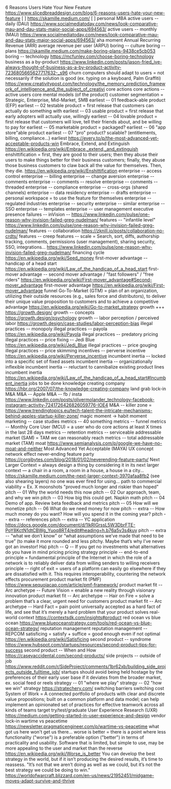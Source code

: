 6 Reasons Users Hate Your New Feature https://www.slicedbreaddesign.com/blog/6-reasons-users-hate-your-new-feature
[ ] https://skamille.medium.com/
[ ] personal MBA
active users -- daily (DAU) https://www.socialmediatoday.com/news/look-comparative-mau-and-dau-stats-major-social-apps/694563/
active users -- monthly (MAU) https://www.socialmediatoday.com/news/look-comparative-mau-and-dau-stats-major-social-apps/694563/
aha moment
Annual Recurring Revenue (ARR)
average revenue per user (ARPU)
boring -- culture 
boring -- plans https://skamille.medium.com/make-boring-plans-9438ce5cb053
boring -- technology https://mcfunley.com/choose-boring-technology
business as a by-product https://www.linkedin.com/posts/jason-fried_ive-always-thought-of-business-as-a-by-product-activity-7236805665627717632-_s96
churn
computers should adapt to users = not necessarily if the solution is good (ex. typing on a keyboard, Palm Graffiti) https://www.creativitypost.com/technology/the_memory_prediction_framework_of_intelligence_and_the_subject_of_creativi
core actions
core actions -- active users
core mental models (of the product)
customer segmentation = Strategic, Enterprise, Mid-Market, SMB
earliest -- 01 feedback-able product (EFP)
earliest -- 02 testable product = first release that customers can actually do something with
earliest -- 03 usable product = first release that early adopters will actually use, willingly
earliest -- 04 lovable product = first release that customers will love, tell their friends about, and be willing to pay for
earliest -- 05 marketable product = packaged?
earliest -- 06 "app store"able product
earliest -- 07 "pro" product? scalable? (entitlements, billing, compliance...)
earliest https://every.to/p/the-most-advanced-yet-acceptable-products-win
Embrace, Extend, and Extinguish https://en.wikipedia.org/wiki/Embrace,_extend,_and_extinguish
enshittification = first, they are good to their users; then they abuse their users to make things better for their business customers; finally, they abuse those business customers to claw back all the value for themselves. Then, they die. https://en.wikipedia.org/wiki/Enshittification
enterprise -- access control
enterprise -- billing
enterprise -- change aversion
enterprise -- comments
enterprise -- comments -- resolve
enterprise -- comments -- threaded
enterprise -- compliance
enterprise -- cross-orgs (shared channels) 
enterprise -- data residency
enterprise -- drafts
enterprise -- personal workspace = to use the feature for themselves
enterprise -- regulated industries
enterprise -- security
enterprise -- similar
enterprise -- SSO
enterprise -- templates
enterprise -- user management
executive presence
failures -- inVision -- https://www.linkedin.com/pulse/one-reason-why-invision-failed-greg-nudelman/
features -- "infantile level" https://www.linkedin.com/pulse/one-reason-why-invision-failed-greg-nudelman/
features -- collaboration https://zknill.io/posts/collaboration-no-crdts/
features -- creep
features -- scale = Search, sort, diffs, authorship tracking, comments, permissions (user management), sharing security, SSO, integrations... https://www.linkedin.com/pulse/one-reason-why-invision-failed-greg-nudelman/
financing cycle https://en.wikipedia.org/wiki/Seed_money
first-mover advantage -- handicap of a head start https://en.wikipedia.org/wiki/Law_of_the_handicap_of_a_head_start
first-mover advantage -- second mover advantage / "fast followers" / "free riders" https://en.wikipedia.org/wiki/First-mover_advantage#Second-mover_advantage
first-mover advantage https://en.wikipedia.org/wiki/First-mover_advantage
funnel
Go-To-Market (GTM) = plan of an organization, utilizing their outside resources (e.g., sales force and distributors), to deliver their unique value proposition to customers and to achieve a competitive advantage https://en.wikipedia.org/wiki/Go-to-market_strategy
growth +++ https://growth.design/
growth -- concepts https://growth.design/psychology
growth -- labor perception / perceived labor https://growth.design/case-studies/labor-perception-bias
illegal practices -- monopoly
illegal practices -- payola https://en.wikipedia.org/wiki/Payola
illegal practices -- predatory pricing
illegal practices -- price fixing -- Jedi Blue https://en.wikipedia.org/wiki/Jedi_Blue
illegal practices -- price gouging
illegal practices -- price skimming
incentives -- perverse incentive https://en.wikipedia.org/wiki/Perverse_incentive
incumbent inertia -- locked into a specific set of fixed assets
incumbent inertia -- organizationally inflexible
incumbent inertia -- reluctant to cannibalize existing product lines
incumbent inertia https://en.wikipedia.org/wiki/Law_of_the_handicap_of_a_head_start#Incumbent_inertia
jobs to be done
knowledge creating company https://hbr.org/2007/07/the-knowledge-creating-company
land grab
lock-in
M&A
M&A -- Apple 
M&A -- fb / insta https://www.linkedin.com/posts/olivermolander_technology-facebook-instagram-activity-7241726426826059776-IOE4
M&A -- killer zone = https://www.trendingtopics.eu/tech-talent-the-intricate-mechanisms-behind-apples-startup-killer-zone/
magic moment -> habit moment
marketing -- case studies
metrics -- 40 something
metrics -- funnel
metrics -- Monthly Core User (MCU) = a user who do core actions at least X times in the last 28 days
metrics -- retention
metrics -- serviceable addressable market (SAM) = TAM we can reasonably reach
metrics -- total addressable market (TAM)
moat https://www.semianalysis.com/p/google-we-have-no-moat-and-neither
Most Advanced Yet Acceptable (MAYA) UX concept
network effect
never-ending feature party https://corgibytes.com/blog/2018/01/02/neverending-feature-party/
Next Larger Context = always design a thing by considering it in its next larger context — a chair in a room, a room in a house, a house in a city... https://skamille.medium.com/the-next-larger-context-3970afaa8fb2 (see also shearing layers)
no one was ever fired for using...
path to commercial viability = Ex. X moonshots "proved much longer and riskier than hoped"
pitch -- 01 Why the world needs this now
pitch -- 02 Our approach, team, and why we win
pitch -- 03 How big this could get. Napkin math
pitch -- 04 Demo of app. Review beta feedback and metrics
pitch -- 05 How will we monetize
pitch -- 06 What do we need money for now
pitch -- extra -- How much money do you want? How will you spend it in the coming year?
pitch -- extra -- references
pitch -- extra -- YC application https://docs.google.com/document/d/1lkRIGrssL5W3DbrFTE-PoY8KctN1dtCBWg_Yuoq8RT4/edit#heading=h.b76a5v3s4kuy
pitch -- extra -- “what we don’t know” or “what assumptions we’ve made that need to be true” (to make it more rounded and less pitchy. Maybe that’s why I’ve never got an investor! Ha)
pitch -- Q -- If you get no investments what alternatives do you have in mind
pricing
pricing strategy
principle -- end-to-end principle = fundamental principle of the Internet in which the role of a network is to reliably deliver data from willing senders to willing receivers
principle -- right of exit = users of a platform can easily go elsewhere if they are dissatisfied with it. This requires interoperability, countering the network effects
procurement
product market fit (PMF) https://www.sequoiacap.com/article/pmf-framework/
product market fit -- Arc archetype -- Future Vision = enable a new reality through visionary innovation
product market fit -- Arc archetype -- Hair on Fire = solve a problem that’s a clear, urgent need for customers
product market fit -- Arc archetype -- Hard Fact = pain point universally accepted as a hard fact of life, and see that it’s merely a hard problem that your product solves
real-world context https://contextsdk.com/insights#product
red ocean vs blue ocean https://www.blueoceanstrategy.com/tools/red-ocean-vs-blue-ocean-strategy/
reputation management
reputation management -- REPCOM
satisficing = satisfy + suffice = good enough even if not optimal https://en.wikipedia.org/wiki/Satisficing
second product -- syndrome https://www.hubspot.com/startups/resources/second-product-tips-for-success
second product -- When and How https://caseyaccidental.com/second-products/
side projects -- outside of job https://www.reddit.com/r/SideProject/comments/1br62xb/building_side_projects_outside_fulltime_job/
startups should avoid being held hostage by the preferences of their early user base if it deviates from the broader market, ex. social feed or reels
strategy -- 01 "where we play"
strategy -- 02 "how we win"
strategy https://stratechery.com/
switching barriers
switching cost
System of Work = A connected portfolio of products with clear and discrete value propositions; built on a common platform and data model; can help implement an opinionated set of practices for effective teamwork across all kinds of teams
target
try/test/graduate
User Experience Research (UXR) https://medium.com/getting-started-in-user-experience-and-design
vendor lock-in
wartime vs peacetime https://newsletter.pragmaticengineer.com/p/wartime-vs-peacetime
what got us here won't get us there…
worse is better = there is a point where less functionality ("worse") is a preferable option ("better") in terms of practicality and usability. Software that is limited, but simple to use, may be more appealing to the user and market than the reverse https://en.wikipedia.org/wiki/Worse_is_better
You can develop the best strategy in the world, but if it isn’t producing the desired results, it’s time to reassess. "It’s not that we aren’t doing as well as we could, but it’s not the best strategy we could be doing to win." https://worldofwarcraft.blizzard.com/en-us/news/21952451/midgame-moves-adapt-survive-and-thrive
